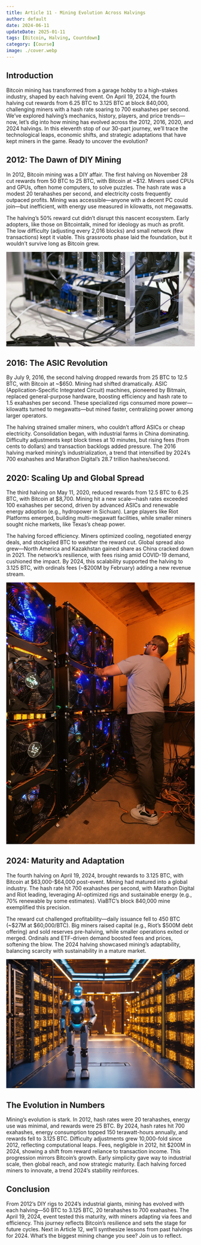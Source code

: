 ```yaml
---
title: Article 11 - Mining Evolution Across Halvings
author: default
date: 2024-06-11
updateDate: 2025-01-11
tags: [Bitcoin, Halving, Countdown]
category: [Course]
image: ./cover.webp
---
```


## Introduction

Bitcoin mining has transformed from a garage hobby to a high-stakes industry, shaped by each halving event. On April 19, 2024, the fourth halving cut rewards from 6.25 BTC to 3.125 BTC at block 840,000, challenging miners with a hash rate soaring to 700 exahashes per second. We’ve explored halving’s mechanics, history, players, and price trends—now, let’s dig into how mining has evolved across the 2012, 2016, 2020, and 2024 halvings. In this eleventh stop of our 30-part journey, we’ll trace the technological leaps, economic shifts, and strategic adaptations that have kept miners in the game. Ready to uncover the evolution?

## 2012: The Dawn of DIY Mining

In 2012, Bitcoin mining was a DIY affair. The first halving on November 28 cut rewards from 50 BTC to 25 BTC, with Bitcoin at ~\$12. Miners used CPUs and GPUs, often home computers, to solve puzzles. The hash rate was a modest 20 terahashes per second, and electricity costs frequently outpaced profits. Mining was accessible—anyone with a decent PC could join—but inefficient, with energy use measured in kilowatts, not megawatts.

The halving’s 50% reward cut didn’t disrupt this nascent ecosystem. Early adopters, like those on Bitcointalk, mined for ideology as much as profit. The low difficulty (adjusting every 2,016 blocks) and small network (few transactions) kept it viable. This grassroots phase laid the foundation, but it wouldn’t survive long as Bitcoin grew.

![Image 1: "2012 DIY Mining Rig"](./1.diy-mining-rig.webp)

## 2016: The ASIC Revolution

By July 9, 2016, the second halving dropped rewards from 25 BTC to 12.5 BTC, with Bitcoin at ~\$650. Mining had shifted dramatically. ASIC (Application-Specific Integrated Circuit) machines, pioneered by Bitmain, replaced general-purpose hardware, boosting efficiency and hash rate to 1.5 exahashes per second. These specialized rigs consumed more power—kilowatts turned to megawatts—but mined faster, centralizing power among larger operators.

The halving strained smaller miners, who couldn’t afford ASICs or cheap electricity. Consolidation began, with industrial farms in China dominating. Difficulty adjustments kept block times at 10 minutes, but rising fees (from cents to dollars) and transaction backlogs added pressure. The 2016 halving marked mining’s industrialization, a trend that intensified by 2024’s 700 exahashes and Marathon Digital’s 28.7 trillion hashes/second.

## 2020: Scaling Up and Global Spread

The third halving on May 11, 2020, reduced rewards from 12.5 BTC to 6.25 BTC, with Bitcoin at \$8,700. Mining hit a new scale—hash rates exceeded 100 exahashes per second, driven by advanced ASICs and renewable energy adoption (e.g., hydropower in Sichuan). Large players like Riot Platforms emerged, building multi-megawatt facilities, while smaller miners sought niche markets, like Texas’s cheap power.

The halving forced efficiency. Miners optimized cooling, negotiated energy deals, and stockpiled BTC to weather the reward cut. Global spread also grew—North America and Kazakhstan gained share as China cracked down in 2021. The network’s resilience, with fees rising amid COVID-19 demand, cushioned the impact. By 2024, this scalability supported the halving to 3.125 BTC, with ordinals fees (~\$200M by February) adding a new revenue stream.

![Image 2: "2020 Mining Scale"](./2.large-mining.webp)

## 2024: Maturity and Adaptation

The fourth halving on April 19, 2024, brought rewards to 3.125 BTC, with Bitcoin at \$63,000-\$64,000 post-event. Mining had matured into a global industry. The hash rate hit 700 exahashes per second, with Marathon Digital and Riot leading, leveraging AI-optimized rigs and sustainable energy (e.g., 70% renewable by some estimates). ViaBTC’s block 840,000 mine exemplified this precision.

The reward cut challenged profitability—daily issuance fell to 450 BTC (~\$27M at \$60,000/BTC). Big miners raised capital (e.g., Riot’s \$500M debt offering) and sold reserves pre-halving, while smaller operations exited or merged. Ordinals and ETF-driven demand boosted fees and prices, softening the blow. The 2024 halving showcased mining’s adaptability, balancing scarcity with sustainability in a mature market.

![Image 3: "2024 Mining Maturity"](./3.mining-maturity.webp)

## The Evolution in Numbers

Mining’s evolution is stark. In 2012, hash rates were 20 terahashes, energy use was minimal, and rewards were 25 BTC. By 2024, hash rates hit 700 exahashes, energy consumption topped 150 terawatt-hours annually, and rewards fell to 3.125 BTC. Difficulty adjustments grew 10,000-fold since 2012, reflecting computational leaps. Fees, negligible in 2012, hit \$200M in 2024, showing a shift from reward reliance to transaction income.
This progression mirrors Bitcoin’s growth. Early simplicity gave way to industrial scale, then global reach, and now strategic maturity. Each halving forced miners to innovate, a trend 2024’s stability reinforces.

## Conclusion

From 2012’s DIY rigs to 2024’s industrial giants, mining has evolved with each halving—50 BTC to 3.125 BTC, 20 terahashes to 700 exahashes. The April 19, 2024, event tested this maturity, with miners adapting via fees and efficiency. This journey reflects Bitcoin’s resilience and sets the stage for future cycles. Next in Article 12, we’ll synthesize lessons from past halvings for 2024. What’s the biggest mining change you see? Join us to reflect.
